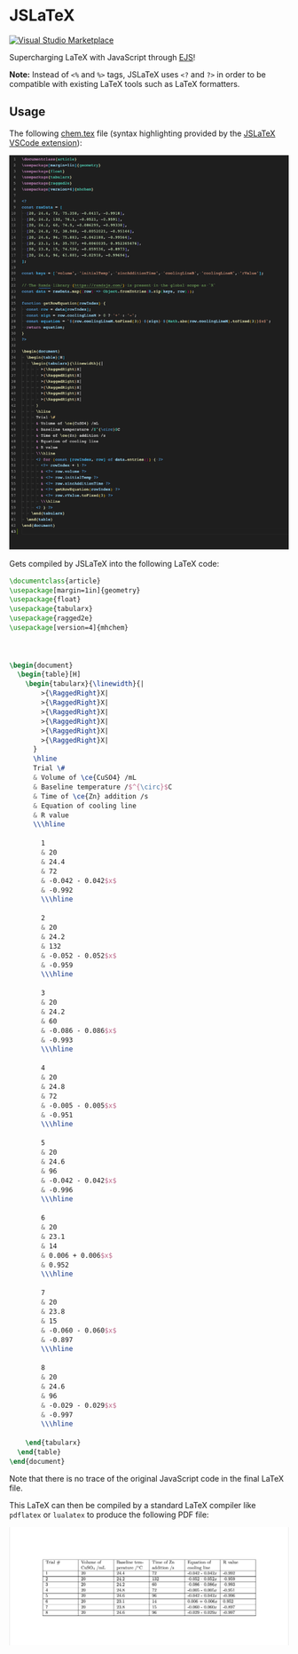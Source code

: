 # JSLaTeX

[![Visual&nbsp;Studio Marketplace](https://img.shields.io/visual-studio-marketplace/v/leonzalion.jslatex.svg?label=Visual%20Studio%20Marketplace)](https://marketplace.visualstudio.com/items?itemName=leonzalion.jslatex)

Supercharging LaTeX with JavaScript through [EJS](https://ejs.co)!

**Note:** Instead of `<%` and `%>` tags, JSLaTeX uses `<?` and `?>` in order to be compatible with existing LaTeX tools such as LaTeX formatters.

## Usage

The following [chem.tex](packages/compiler/test/fixtures/chem.tex) file (syntax highlighting provided by the [JSLaTeX VSCode extension](https://marketplace.visualstudio.com/items?itemName=leonzalion.jslatex)):

![Chemistry LaTeX file example](assets/chem-latex.png)

Gets compiled by JSLaTeX into the following LaTeX code:

```latex
\documentclass{article}
\usepackage[margin=1in]{geometry}
\usepackage{float}
\usepackage{tabularx}
\usepackage{ragged2e}
\usepackage[version=4]{mhchem}



\begin{document}
  \begin{table}[H]
    \begin{tabularx}{\linewidth}{|
        >{\RaggedRight}X|
        >{\RaggedRight}X|
        >{\RaggedRight}X|
        >{\RaggedRight}X|
        >{\RaggedRight}X|
        >{\RaggedRight}X|
      }
      \hline
      Trial \#
      & Volume of \ce{CuSO4} /mL
      & Baseline temperature /$^{\circ}$C
      & Time of \ce{Zn} addition /s
      & Equation of cooling line
      & R value
      \\\hline

        1
        & 20
        & 24.4
        & 72
        & -0.042 - 0.042$x$
        & -0.992
        \\\hline

        2
        & 20
        & 24.2
        & 132
        & -0.052 - 0.052$x$
        & -0.959
        \\\hline

        3
        & 20
        & 24.2
        & 60
        & -0.086 - 0.086$x$
        & -0.993
        \\\hline

        4
        & 20
        & 24.8
        & 72
        & -0.005 - 0.005$x$
        & -0.951
        \\\hline

        5
        & 20
        & 24.6
        & 96
        & -0.042 - 0.042$x$
        & -0.996
        \\\hline

        6
        & 20
        & 23.1
        & 14
        & 0.006 + 0.006$x$
        & 0.952
        \\\hline

        7
        & 20
        & 23.8
        & 15
        & -0.060 - 0.060$x$
        & -0.897
        \\\hline

        8
        & 20
        & 24.6
        & 96
        & -0.029 - 0.029$x$
        & -0.997
        \\\hline

    \end{tabularx}
  \end{table}
\end{document}
```

Note that there is no trace of the original JavaScript code in the final LaTeX file.

This LaTeX can then be compiled by a standard LaTeX compiler like `pdflatex` or `lualatex` to produce the following PDF file:

![The compiled PDF for chem.tex](assets/chem-latex-pdf.png)
